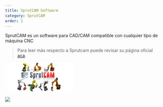 ```yaml
---
title: SprutCAM Software
category: SprutCAM 
order: 1
---
```


SprutCAM es un software para CAD/CAM compatible con cualquier tipo de máquina CNC

> Para leer más respecto a Sprutcam puede revisar su página oficial [aca](https://sprutcam.com/).

  <a href="https://github.com/Leviatt/Lab1">
    <img src="images/Sprutcam.png" alt="Logo" width="222" height="94">
  </a>

![](//placehold.it/800x600)
